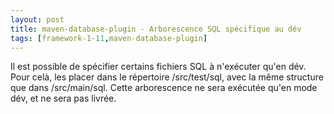 ```yaml
---
layout: post
title: maven-database-plugin - Arborescence SQL spécifique au dév
tags: [framework-1-11,maven-database-plugin]
---
```

Il est possible de spécifier certains fichiers SQL à n'exécuter qu'en dév. Pour celà, les placer dans le répertoire /src/test/sql, avec la même structure que dans /src/main/sql. Cette arborescence ne sera exécutée qu'en mode dév, et ne sera pas livrée.